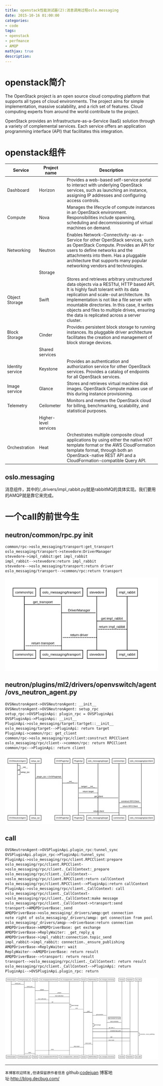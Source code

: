 ```yaml
---
title: openstack性能测试器(2):消息调用过程oslo.messaging
date: 2015-10-16 01:00:00
categories:
- code
tags: 
- openstack
- perfmance
- AMQP
mathjax: true
description: 
---
```


# openstack简介
The OpenStack project is an open source cloud computing platform that supports all types of cloud environments. The project aims for simple implementation, massive scalability, and a rich set of features. Cloud computing experts from around the world contribute to the project.
<!--more-->

OpenStack provides an Infrastructure-as-a-Service (IaaS) solution through a variety of complemental services. Each service offers an application programming interface (API) that facilitates this integration.

# openstack组件
Service|Project name|Description
------|----------|--------
Dashboard|Horizon|Provides a web-based self-service portal to interact with underlying OpenStack services, such as launching an instance, assigning IP addresses and configuring access controls.
Compute|Nova|Manages the lifecycle of compute instances in an OpenStack environment. Responsibilities include spawning, scheduling and decommissioning of virtual machines on demand.
Networking|Neutron|Enables Network-Connectivity-as-a-Service for other OpenStack services, such as OpenStack Compute. Provides an API for users to define networks and the attachments into them. Has a pluggable architecture that supports many popular networking vendors and technologies.
||Storage
Object Storage|Swift|Stores and retrieves arbitrary unstructured data objects via a RESTful, HTTP based API. It is highly fault tolerant with its data replication and scale-out architecture. Its implementation is not like a file server with mountable directories. In this case, it writes objects and files to multiple drives, ensuring the data is replicated across a server cluster.
Block Storage|Cinder|Provides persistent block storage to running instances. Its pluggable driver architecture facilitates the creation and management of block storage devices.
||Shared services
Identity service|Keystone|Provides an authentication and authorization service for other OpenStack services. Provides a catalog of endpoints for all OpenStack services.
Image service|Glance|Stores and retrieves virtual machine disk images. OpenStack Compute makes use of this during instance provisioning.
Telemetry|Ceilometer|Monitors and meters the OpenStack cloud for billing, benchmarking, scalability, and statistical purposes.
||Higher-level services
Orchestration|Heat|Orchestrates multiple composite cloud applications by using either the native HOT template format or the AWS CloudFormation template format, through both an OpenStack-native REST API and a CloudFormation-compatible Query API.

## oslo.messaging
消息组件，其中的/_drivers/impl_rabbit.py就是rabbitMQ的具体实现。我们要用的AMQP就是靠它来完成。

# 一个call的前世今生
## neutron/common/rpc.py init
```sequence
common/rpc->oslo_messaging/transport:get_transport
oslo_messaging/transport->stevedore:DriverManager
stevedore->impl_rabbit:get impl_rabbit
impl_rabbit-->stevedore:return impl_rabbit
stevedore-->oslo_messaging/transport:return driver
oslo_messaging/transport-->common/rpc:return transport
```


![](https://github.com/CodeJuan/blog/raw/master/source/image/amqp/1.png)


## neutron/plugins/ml2/drivers/openvswitch/agent/ovs_neutron_agent.py
```sequence
OVSNeutronAgent->OVSNeutronAgent: __init__
OVSNeutronAgent->OVSNeutronAgent: setup_rpc
setup_rpc->OVSPluginApi: plugin_rpc = OVSPluginApi
OVSPluginApi->PluginApi: __init__
PluginApi->oslo_messaging/target:tartget::__init__
oslo_messaging/target-->PluginApi: return target
PluginApi->common/rpc: get_client
common/rpc->oslo_messaging/rpc/client:construct RPCClient
oslo_messaging/rpc/client-->common/rpc: return RPCClient
common/rpc-->PluginApi: return client
```

![](https://github.com/CodeJuan/blog/raw/master/source/image/amqp/2.png)


## call
```sequence
OVSNeutronAgent->OVSPluginApi.plugin_rpc:tunnel_sync
OVSPluginApi.plugin_rpc->PluginApi:tunnel_sync
PluginApi->oslo_messaging/rpc/client.RPCClient:prepare
oslo_messaging/rpc/client.RPCClient->oslo_messaging/rpc/client._CallContext:_prepare
oslo_messaging/rpc/client._CallContext-->oslo_messaging/rpc/client.RPCClient:return callContext
oslo_messaging/rpc/client.RPCClient-->PluginApi:return callContext
PluginApi->oslo_messaging/rpc/client._CallContext: call
oslo_messaging/rpc/client._CallContext->oslo_messaging/rpc/client._CallContext:make message
oslo_messaging/rpc/client._CallContext->transport:send
transport->AMQPDriverBase:_send
AMQPDriverBase->oslo_messaging/_drivers/amqp:get connection
note right of oslo_messaging/_drivers/amqp: get connection from pool
oslo_messaging/_drivers/amqp-->driverbase:return connection
AMQPDriverBase->AMQPDriverBase: get exchange
AMQPDriverBase->ReplyWaiter: _get_reply_q
AMQPDriverBase->impl_rabbit:connection.topic_send
impl_rabbit->impl_rabbit: connection._ensure_publishing
AMQPDriverBase->ReplyWaiter: wait
ReplyWaiter-->AMQPDriverBase: return result
AMQPDriverBase-->transport: return result
transport-->oslo_messaging/rpc/client._CallContext: return result
oslo_messaging/rpc/client._CallContext-->PluginApi: return
PluginApi-->OVSPluginApi.plugin_rpc: return
```

![](https://github.com/CodeJuan/blog/raw/master/source/image/amqp/3.png)



----------------------------

`本博客欢迎转发,但请保留原作者信息`
github:[codejuan](https://github.com/CodeJuan)
博客地址:http://blog.decbug.com/

